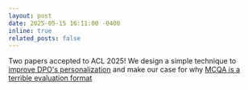 ```yaml
---
layout: post
date: 2025-05-15 16:11:00 -0400
inline: true
related_posts: false
---
```


Two papers accepted to ACL 2025! We design a simple technique to [improve DPO's personalization](https://arxiv.org/abs/2501.11549) and make our case for why [MCQA is a terrible evaluation format](https://arxiv.org/abs/2502.14127)
